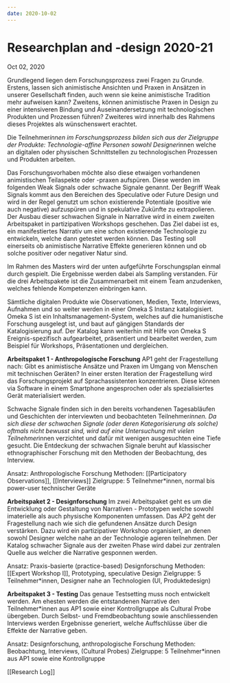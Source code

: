 ```yaml
---
date: 2020-10-02
---
```

# Researchplan and -design 2020-21
Oct 02, 2020

Grundlegend liegen dem Forschungsprozess zwei Fragen zu Grunde. Erstens, lassen sich animistische Ansichten und Praxen in Ansätzen in unserer Gesellschaft finden, auch wenn sie keine animistische Tradition mehr aufweisen kann? Zweitens, können animistische Praxen in Design zu einer intensiveren Bindung und Auseinandersetzung mit technologischen Produkten und Prozessen führen? Zweiteres wird innerhalb des Rahmens dieses Projektes als wünschenswert erachtet.

Die Teilnehmer*innen im Forschungsprozess bilden sich aus der Zielgruppe der Produkte: Technologie-affine Personen sowohl Designer*innen welche an digitalen oder physischen Schnittstellen zu technologischen Prozessen und Produkten arbeiten.

Das Forschungsvorhaben möchte also diese etwaigen vorhandenen animistischen Teilaspekte oder -praxen aufspüren. Diese werden im folgenden Weak Signals oder schwache Signale genannt. Der Begriff Weak Signals kommt aus den Bereichen des Speculative oder Future Design und wird in der Regel genutzt um schon existierende Potentiale (positive wie auch negative) aufzuspüren und in spekulative Zukünfte zu extrapolieren. Der Ausbau dieser schwachen Signale in Narrative wird in einem zweiten Arbeitspaket in partizipativen Workshops geschehen. Das Ziel dabei ist es, ein manifestiertes Narrativ um eine schon existierende Technologie zu entwickeln, welche dann getestet werden können. Das Testing soll einerseits ob animistische Narrative Effekte generieren können und ob solche positiver oder negativer Natur sind.

Im Rahmen des Masters wird der unten aufgeführte Forschungsplan einmal durch gespielt. Die Ergebnisse werden dabei als Sampling verstanden. Für die drei Arbeitspakete ist die Zusammenarbeit mit einem Team anzudenken, welches fehlende Kompetenzen einbringen kann.

Sämtliche digitalen Produkte wie Observationen, Medien, Texte, Interviews, Aufnahmen und so weiter werden in einer Omeka S Instanz katalogisiert. Omeka S ist ein Inhaltsmanagement-System, welches auf die humanistische Forschung ausgelegt ist, und baut auf gängigen Standards der Katalogisierung auf. Der Katalog kann weiterhin mit Hilfe von Omeka S Ereignis-spezifisch aufgearbeitet, präsentiert und bearbeitet werden, zum Beispiel für Workshops, Präsentationen und dergleichen.

**Arbeitspaket 1 - Anthropologische Forschung**
AP1 geht der Fragestellung nach: Gibt es animistische Ansätze und Praxen im Umgang von Menschen mit technischen Geräten? In einer ersten Iteration der Fragestellung wird das Forschungsprojekt auf Sprachassistenten konzentrieren. Diese können via Software in einem Smartphone angesprochen oder als spezialisiertes Gerät materialisiert werden.

Schwache Signale finden sich in den bereits vorhandenen Tagesabläufen und Geschichten der interviewten und beobachteten Teilnehmer*innen. Da sich diese der schwachen Signale (oder deren Kategorisierung als solche) oftmals nicht bewusst sind, wird auf eine Untersuchung mit vielen Teilnehmer*innen verzichtet und dafür mit wenigen ausgesuchten eine Tiefe gesucht. Die Entdeckung der schwachen Signale beruht auf klassischer ethnographischer Forschung mit den Methoden der Beobachtung, des Interview.

Ansatz: Anthropologische Forschung
Methoden: [[Participatory Observations]], [[Interviews]]
Zielgruppe: 5 Teilnehmer*innen, normal bis power-user technischer Geräte

**Arbeitspaket 2 - Designforschung**
Im zwei Arbeitspaket geht es um die Entwicklung oder Gestaltung von Narrativen - Prototypen welche sowohl imaterielle als auch physische Komponenten umfassen. Das AP2 geht der Fragestellung nach wie sich die gefundenen Ansätze durch Design verstärken. Dazu wird ein partizipativer Workshop organisiert, an denen sowohl Designer welche nahe an der Technologie agieren teilnehmen. Der Katalog schwacher Signale aus der zweiten Phase wird dabei zur zentralen Quelle aus welcher die Narrative gesponnen werden.

Ansatz: Praxis-basierte (practice-based) Designforschung
Methoden: [[Expert Workshop I]], Prototyping, speculative Design
Zielgruppe: 5 Teilnehmer*innen, Designer nahe an Technologien (UI, Produktedesign)

**Arbeitspaket 3 - Testing**
Das genaue Testsetting muss noch entwickelt werden. Am ehesten werden die entstandenen Narrative den Teilnehmer*innen aus AP1 sowie einer Kontrollgruppe als Cultural Probe übergeben. Durch Selbst- und Fremdbeobachtung sowie anschliessenden Interviews werden Ergebnisse generiert, welche Auffschlüsse über die Effekte der Narrative geben.

Ansatz: Designforschung, anthropologische Forschung
Methoden: Beobachtung, Interviews, (Cultural Probes)
Zielgruppe: 5 Teilnehmer*innen aus AP1 sowie eine Kontrollgruppe

[[Research Log]]
